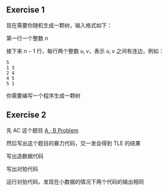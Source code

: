 ## Exercise 1

现在需要你随机生成一颗树，输入格式如下：

第一行一个整数 $n$

接下来 $n-1$ 行，每行两个整数 $u, v$，表示 $u,v$ 之间有连边，例如：

```
5
1 3
2 4
4 5
5 1
```

你需要编写一个程序生成一颗树

## Exercise 2

先 AC 这个题目 [A · B Problem](https://www.luogu.com.cn/problem/P12174)

然后写出这个题目的暴力代码，交一发会得到 TLE 的结果

写出造数据代码

写出对拍代码

运行对拍代码，发现在小数据的情况下两个代码的输出相同

